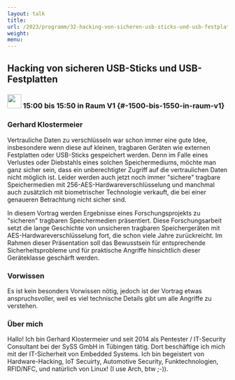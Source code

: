 ```yaml
---
layout: talk
title:
url: /2023/programm/32-hacking-von-sicheren-usb-sticks-und-usb-festplatten/
weight:
menu:
---
```

## Hacking von sicheren USB-Sticks und USB-Festplatten

### <img height = "32" src="../../../images/talk.svg"> 15:00 bis 15:50 in Raum V1 {#-1500-bis-1550-in-raum-v1}

### Gerhard Klostermeier

Vertrauliche Daten zu verschlüsseln war schon immer eine gute Idee, insbesondere wenn diese auf kleinen, tragbaren Geräten wie externen Festplatten oder USB-Sticks gespeichert werden. Denn im Falle eines Verlustes oder Diebstahls eines solchen Speichermediums, möchte man ganz sicher sein, dass ein unberechtigter Zugriff auf die vertraulichen Daten nicht möglich ist. Leider werden auch jetzt noch immer  "sichere" tragbare Speichermedien mit 256-AES-Hardwareverschlüsselung und manchmal auch zusätzlich mit biometrischer Technologie verkauft, die bei einer genaueren Betrachtung nicht sicher sind.

In diesem Vortrag werden Ergebnisse eines Forschungsprojekts zu "sicheren" tragbaren Speichermedien präsentiert. Diese Forschungsarbeit setzt die lange Geschichte von unsicheren tragbaren Speichergeräten mit AES-Hardwareverschlüsselung fort, die schon viele Jahre zurückreicht. Im Rahmen dieser Präsentation soll das Bewusstsein für entsprechende Sicherheitsprobleme und für praktische Angriffe hinsichtlich dieser Geräteklasse geschärft werden.

### Vorwissen

Es ist kein besonders Vorwissen nötig, jedoch ist der Vortrag etwas anspruchsvoller, weil es viel technische Details gibt um alle Angriffe zu verstehen.

### Über mich

Hallo! Ich bin Gerhard Klostermeier und seit 2014 als Pentester / IT-Security Consultant bei der SySS GmbH in Tübingen tätig. Dort beschäftige ich mich mit der IT-Sicherheit von Embedded Systems. Ich bin begeistert von Hardware-Hacking, IoT Secuirty, Automotive Security, Funktechnologien, RFID/NFC, und natürlich von Linux! (I use Arch, btw ;-)).

